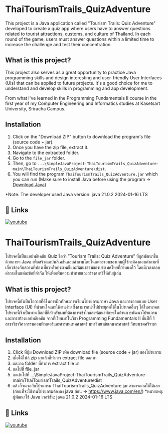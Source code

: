 # ThaiTourismTrails_QuizAdventure

This project is a Java application called "Tourism Trails: Quiz Adventure" developed to create a quiz app where users have to answer questions related to tourist attractions, customs, and culture of Thailand. In each round of the game, users must answer questions within a limited time to increase the challenge and test their concentration.

## What is this project?

This project also serves as a great opportunity to practice Java programming skills and design interesting and user-friendly User Interfaces (UIs) that can be applied to future projects. It's a good choice for me to understand and develop skills in programming and app development.

From what I've learned in the Programming Fundamentals II course in the first year of my Computer Engineering and Informatics studies at Kasetsart University, Sriracha Campus.

## Installation

1. Click on the "Download ZIP" button to download the program's file (source code + jar).
2. Once you have the zip file, extract it.
3. Navigate to the extracted folder.
4. Go to the `file_jar` folder.
5. Then, go to `...\SimpleJavaProject-ThaiTourismTrails_QuizAdventure-main\ThaiTourismTrails_QuizAdventure\dist`.
6. You will find the program `ThaiTourismTrails_QuizAdventure.jar` which you can run (Make sure to install Java before using the program -> [Download Java](https://www.java.com/en/))

*Note: The developer used Java version: java 21.0.2 2024-01-16 LTS

## 🔗 Links
[![youtube](https://img.shields.io/badge/Youtube_video-000?style=for-the-badge&logo=ko-fi&logoColor=white)](https://www.youtube.com/watch?v=mTzNyXlJDz8)

# ThaiTourismTrails_QuizAdventure
โปรเจคนี้เป็นแอปพลิเคชัน Quiz ชื่อว่า ”Tourism Trails: Quiz Adventure” ที่ถูกพัฒนาขึ้นด้วยภาษา Java 
เพื่อสร้างแอปพลิเคชันตอบคำถามโดยในแต่ละรอบของเกมผู้ใช้จะต้องตอบคำถามที่เกี่ยวข้องกับสถานที่ท่องเที่ยวหรือประเพณีและวัฒนธรรมของประเทศไทยที่กำหนดไว้
โดยมีเวลาตอบคำถามในแต่ละข้อที่จำกัด ให้เพื่อเพิ่มความท้าทายและสร้างสมาธิให้กับผู้เล่น
## What is this project?
โปรเจคนี้ยังเป็นโอกาสที่ดีในการฝึกทักษะการเขียนโปรแกรมภาษา Java และการออกแบบ User Interface (UI) ที่น่าสนใจและใช้งานง่าย ซึ่งสามารถนำไปประยุกต์ใช้ในโปรเจคอื่นๆ ได้ในอนาคต
โปรเจคนี้จึงเป็นทางเลือกที่ดีสำหรับผมที่ต้องการเข้าใจและพัฒนาทักษะในด้านการพัฒนาโปรแกรมและการสร้างแอปพลิเคชัน 
จากที่เรียนมาในวิชา Programming Fundamentals II ชั้นปีที่ 1 สาขาวิชาวิศวกรรมคอมพิวเตอร์และสารสนเทศศาสตร์ มหาวิทยาลัยเกษตรศาสตร์ วิทยาเขตศรีราชา

## Installation

1. Click ที่ปุ่ม Download ZIP เพื่อ download file (source code + jar) ของโปรแกรม 
2. เมื่อได้ไฟล์ zip มาแล้วก็ทำการ extract file ออกมา
3. และกด folder ที่ทำการ extract file มา
4. กดไปที่ file_jar 
5. กดเข้าไปที่ ...\SimpleJavaProject-ThaiTourismTrails_QuizAdventure-main\ThaiTourismTrails_QuizAdventure\dist
6. แล้วก็จะเจอกับโปรแกรม ThaiTourismTrails_QuizAdventure.jar สามารถกดใช้ได้เลย (ก่อนที่จะใช้งานโปรแกรมต้องลง java ก่อน -> https://www.java.com/en/)
*หมายเหตุ: ผู้พัฒนาใช้ Java เวอร์ชัน: java 21.0.2 2024-01-16 LTS

## 🔗 Links
[![youtube](https://img.shields.io/badge/Youtube_video-000?style=for-the-badge&logo=ko-fi&logoColor=white)](https://www.youtube.com/watch?v=mTzNyXlJDz8)




